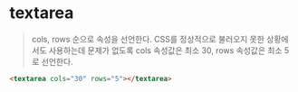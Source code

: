 # textarea
> cols, rows 순으로 속성을 선언한다. CSS를 정상적으로 불러오지 못한 상황에서도 사용하는데 문제가 없도록 cols 속성값은 최소 30, rows 속성값은 최소 5로 선언한다.

``` html
<textarea cols="30" rows="5"></textarea>
```